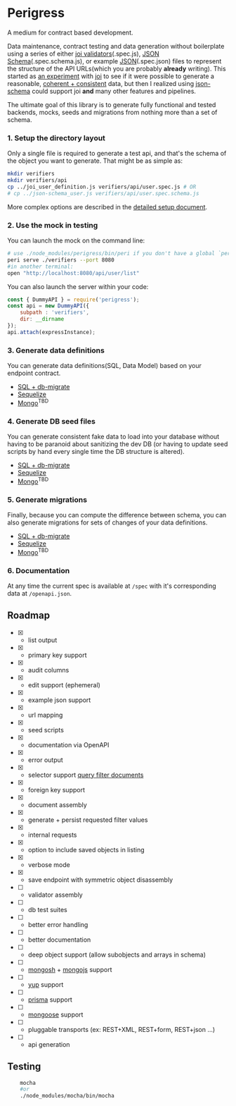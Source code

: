Perigress
=========

A medium for contract based development.

Data maintenance, contract testing and data generation without boilerplate using a series of either [joi validators](https://joi.dev/api/)(.spec.js), [JSON Schema](https://json-schema.org/)(.spec.schema.js), or example [JSON](https://json.org/example.html)(.spec.json) files to represent the structure of the API URLs(which you are probably **already** writing). This started as [an experiment](https://github.com/khrome/joinerator) with [joi](https://joi.dev/) to see if it were possible to generate a reasonable, [coherent + consistent](https://github.com/khrome/perigress/blob/master/docs/coherent-consistent.md) data, but then I realized using [json-schema](https://json-schema.org/) could support joi **and** many other features and pipelines.

The ultimate goal of this library is to generate fully functional and tested backends, mocks, seeds and migrations from nothing more than a set of schema.

### 1. Setup the directory layout

Only a single file is required to generate a test api, and that's the schema of the object you want to generate. That might be as simple as:

```bash
mkdir verifiers
mkdir verifiers/api
cp ../joi_user_definition.js verifiers/api/user.spec.js # OR
# cp ../json-schema_user.js verifiers/api/user.spec.schema.js
```


More complex options are described in the [detailed setup document](https://github.com/khrome/perigress/blob/master/docs/directory-layout.md).

### 2. Use the mock in testing

You can launch the mock on the command line:

```bash
# use ./node_modules/perigress/bin/peri if you don't have a global `peri`
peri serve ./verifiers --port 8080
#in another terminal:
open "http://localhost:8080/api/user/list"
```

You can also launch the server within your code:

```javascript
const { DummyAPI } = require('perigress');
const api = new DummyAPI({
    subpath : 'verifiers',
    dir: __dirname
});
api.attach(expressInstance);

```

### 3. Generate data definitions

You can generate data definitions(SQL, Data Model) based on your endpoint contract.

- [SQL + db-migrate](https://github.com/khrome/perigress/blob/master/docs/sql-db-migrate.md)
- [Sequelize](https://github.com/khrome/perigress/blob/master/docs/sequelize.md)
- [Mongo](https://github.com/khrome/perigress/blob/master/docs/mongo.md)<sup>TBD</sup>


### 4. Generate DB seed files

You can generate consistent fake data to load into your database without having to be paranoid about sanitizing the dev DB (or having to update seed scripts by hand every single time the DB structure is altered).

- [SQL + db-migrate](https://github.com/khrome/perigress/blob/master/docs/sql-db-migrate-insert.md)
- [Sequelize](https://github.com/khrome/perigress/blob/master/docs/sequelize-insert.md)
- [Mongo](https://github.com/khrome/perigress/blob/master/docs/mongo-insert.md)<sup>TBD</sup>

### 5. Generate migrations

Finally, because you can compute the difference between schema, you can also generate migrations for sets of changes of your data definitions.

- [SQL + db-migrate](https://github.com/khrome/perigress/blob/master/docs/sql-db-migrate-migration.md)
- [Sequelize](https://github.com/khrome/perigress/blob/master/docs/sequelize-migration.md)
- [Mongo](https://github.com/khrome/perigress/blob/master/docs/mongo-migration.md)<sup>TBD</sup>

### 6. Documentation

At any time the current spec is available at `/spec` with it's corresponding data at `/openapi.json`.

Roadmap
-------

- [x] - list output
- [x] - primary key support
- [x] - audit columns
- [x] - edit support (ephemeral)
- [x] - example json support
- [x] - url mapping
- [x] - seed scripts
- [x] - documentation via OpenAPI
- [x] - error output
- [x] - selector support [query filter documents](https://www.mongodb.com/docs/manual/core/document/#std-label-document-query-filter)
- [x] - foreign key support
- [x] - document assembly
- [x] - generate + persist requested filter values
- [x] - internal requests
- [x] - option to include saved objects in listing
- [x] - verbose mode
- [x] - save endpoint with symmetric object disassembly
- [ ] - validator assembly
- [ ] - db test suites
- [ ] - better error handling
- [ ] - better documentation
- [ ] - deep object support (allow subobjects and arrays in schema)
- [ ] - [mongosh](https://www.mongodb.com/docs/mongodb-shell/reference/methods/#std-label-mdb-shell-methods) + [mongojs](https://www.npmjs.com/package/mongojs) support
- [ ] - [yup](https://www.npmjs.com/package/yup) support
- [ ] - [prisma](https://www.prisma.io/) support
- [ ] - [mongoose](https://www.npmjs.com/package/mongoose) support
- [ ] - pluggable transports (ex: REST+XML, REST+form, REST+json ...)
- [ ] - api generation


Testing
-------

```bash
    mocha
    #or
    ./node_modules/mocha/bin/mocha
```

